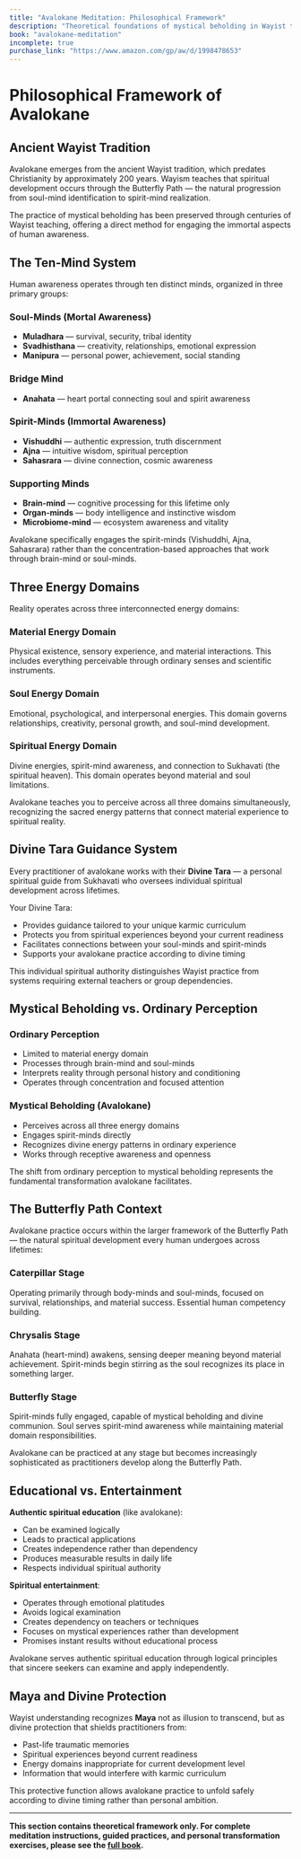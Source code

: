 ```yaml
---
title: "Avalokane Meditation: Philosophical Framework"
description: "Theoretical foundations of mystical beholding in Wayist tradition"
book: "avalokane-meditation"
incomplete: true
purchase_link: "https://www.amazon.com/gp/aw/d/1998478653"
---
```


# Philosophical Framework of Avalokane

## Ancient Wayist Tradition

Avalokane emerges from the ancient Wayist tradition, which predates Christianity by approximately 200 years. Wayism teaches that spiritual development occurs through the Butterfly Path — the natural progression from soul-mind identification to spirit-mind realization.

The practice of mystical beholding has been preserved through centuries of Wayist teaching, offering a direct method for engaging the immortal aspects of human awareness.

## The Ten-Mind System

Human awareness operates through ten distinct minds, organized in three primary groups:

### Soul-Minds (Mortal Awareness)
- **Muladhara** — survival, security, tribal identity
- **Svadhisthana** — creativity, relationships, emotional expression  
- **Manipura** — personal power, achievement, social standing

### Bridge Mind
- **Anahata** — heart portal connecting soul and spirit awareness

### Spirit-Minds (Immortal Awareness)  
- **Vishuddhi** — authentic expression, truth discernment
- **Ajna** — intuitive wisdom, spiritual perception
- **Sahasrara** — divine connection, cosmic awareness

### Supporting Minds
- **Brain-mind** — cognitive processing for this lifetime only
- **Organ-minds** — body intelligence and instinctive wisdom
- **Microbiome-mind** — ecosystem awareness and vitality

Avalokane specifically engages the spirit-minds (Vishuddhi, Ajna, Sahasrara) rather than the concentration-based approaches that work through brain-mind or soul-minds.

## Three Energy Domains

Reality operates across three interconnected energy domains:

### Material Energy Domain
Physical existence, sensory experience, and material interactions. This includes everything perceivable through ordinary senses and scientific instruments.

### Soul Energy Domain  
Emotional, psychological, and interpersonal energies. This domain governs relationships, creativity, personal growth, and soul-mind development.

### Spiritual Energy Domain
Divine energies, spirit-mind awareness, and connection to Sukhavati (the spiritual heaven). This domain operates beyond material and soul limitations.

Avalokane teaches you to perceive across all three domains simultaneously, recognizing the sacred energy patterns that connect material experience to spiritual reality.

## Divine Tara Guidance System

Every practitioner of avalokane works with their **Divine Tara** — a personal spiritual guide from Sukhavati who oversees individual spiritual development across lifetimes.

Your Divine Tara:
- Provides guidance tailored to your unique karmic curriculum
- Protects you from spiritual experiences beyond your current readiness
- Facilitates connections between your soul-minds and spirit-minds
- Supports your avalokane practice according to divine timing

This individual spiritual authority distinguishes Wayist practice from systems requiring external teachers or group dependencies.

## Mystical Beholding vs. Ordinary Perception

### Ordinary Perception
- Limited to material energy domain
- Processes through brain-mind and soul-minds
- Interprets reality through personal history and conditioning
- Operates through concentration and focused attention

### Mystical Beholding (Avalokane)
- Perceives across all three energy domains
- Engages spirit-minds directly
- Recognizes divine energy patterns in ordinary experience  
- Works through receptive awareness and openness

The shift from ordinary perception to mystical beholding represents the fundamental transformation avalokane facilitates.

## The Butterfly Path Context

Avalokane practice occurs within the larger framework of the Butterfly Path — the natural spiritual development every human undergoes across lifetimes:

### Caterpillar Stage
Operating primarily through body-minds and soul-minds, focused on survival, relationships, and material success. Essential human competency building.

### Chrysalis Stage  
Anahata (heart-mind) awakens, sensing deeper meaning beyond material achievement. Spirit-minds begin stirring as the soul recognizes its place in something larger.

### Butterfly Stage
Spirit-minds fully engaged, capable of mystical beholding and divine communion. Soul serves spirit-mind awareness while maintaining material domain responsibilities.

Avalokane can be practiced at any stage but becomes increasingly sophisticated as practitioners develop along the Butterfly Path.

## Educational vs. Entertainment

**Authentic spiritual education** (like avalokane):
- Can be examined logically
- Leads to practical applications
- Creates independence rather than dependency  
- Produces measurable results in daily life
- Respects individual spiritual authority

**Spiritual entertainment**:
- Operates through emotional platitudes
- Avoids logical examination
- Creates dependency on teachers or techniques
- Focuses on mystical experiences rather than development
- Promises instant results without educational process

Avalokane serves authentic spiritual education through logical principles that sincere seekers can examine and apply independently.

## Maya and Divine Protection

Wayist understanding recognizes **Maya** not as illusion to transcend, but as divine protection that shields practitioners from:
- Past-life traumatic memories
- Spiritual experiences beyond current readiness  
- Energy domains inappropriate for current development level
- Information that would interfere with karmic curriculum

This protective function allows avalokane practice to unfold safely according to divine timing rather than personal ambition.

---

**This section contains theoretical framework only. For complete meditation instructions, guided practices, and personal transformation exercises, please see the [full book](https://www.amazon.com/gp/aw/d/1998478653).**